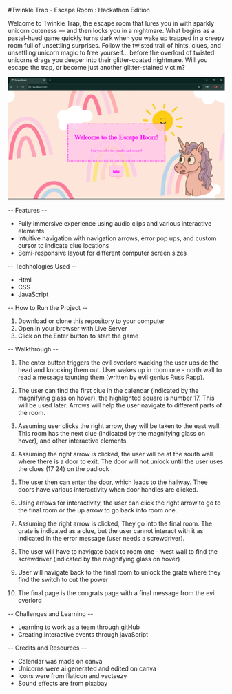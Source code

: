 #Twinkle Trap - Escape Room : Hackathon Edition

Welcome to Twinkle Trap, the escape room that lures you in with sparkly unicorn cuteness — and then locks you in a nightmare. What begins as a pastel-hued game quickly turns dark when you wake up trapped in a creepy room full of unsettling surprises. Follow the twisted trail of hints, clues, and unsettling unicorn magic to free yourself... before the overlord of twisted unicorns drags you deeper into their glitter-coated nightmare. Will you escape the trap, or become just another glitter-stained victim?

![Start Screen Screenshot](image-1.png)

-- Features --

- Fully immersive experience using audio clips and various interactive elements
- Intuitive navigation with navigation arrows, error pop ups, and custom cursor to indicate clue locations
- Semi-responsive layout for different computer screen sizes

-- Technologies Used --

- Html
- CSS
- JavaScript

-- How to Run the Project --

1. Download or clone this repository to your computer
2. Open in your browser with Live Server
3. Click on the Enter button to start the game

-- Walkthrough --

1. The enter button triggers the evil overlord wacking the user upside the head and knocking them out. User wakes up in room one - north wall to read a message taunting them (written by evil genius Russ Rapp).

<!-- TODO screenshot room with message-->

2. The user can find the first clue in the calendar (indicated by the magnifying glass on hover), the highlighted square is number 17. This will be used later. Arrows will help the user navigate to different parts of the room.

<!-- TODO screenshot room-->
<!-- TODO screenshot calendar popup-->

3. Assuming user clicks the right arrow, they will be taken to the east wall. This room has the next clue (indicated by the magnifying glass on hover), and other interactive elements.

<!-- TODO screenshot room-->
<!-- TODO screenshot unicorn blood splat-->

4. Assuming the right arrow is clicked, the user will be at the south wall where there is a door to exit. The door will not unlock until the user uses the clues (17 24) on the padlock

<!-- TODO screenshot room -->
<!-- TODO screenshot locked message-->
<!-- TODO screenshot padlock popup with one number thing open-->
<!-- TODO screenshot door unlocked-->

5. The user then can enter the door, which leads to the hallway. Thee doors have various interactivity when door handles are clicked.

<!-- TODO screenshot hallway-->

6. Using arrows for interactivity, the user can click the right arrow to go to the final room or the up arrow to go back into room one.

7. Assuming the right arrow is clicked, They go into the final room. The grate is indicated as a clue, but the user cannot interact with it as indicated in the error message (user needs a screwdriver).

<!-- TODO screenshot room-->
<!-- TODO screenshot error door-->
<!-- TODO screenshot error vent-->

8. The user will have to navigate back to room one - west wall to find the screwdriver (indicated by the magnifying glass on hover)

<!-- TODO screenshot room-->
<!-- TODO screenshot screwdriver location-->

9. User will navigate back to the final room to unlock the grate where they find the switch to cut the power

<!-- TODO screenshot vent off-->
<!-- TODO screenshot door message-->

10. The final page is the congrats page with a final message from the evil overlord

<!-- TODO screenshot -->

-- Challenges and Learning --

- Learning to work as a team through gitHub
- Creating interactive events through javaScript
<!-- TODO add more Russ challenges/learning curves -->

-- Credits and Resources --

- Calendar was made on canva
- Unicorns were ai generated and edited on canva
- Icons were from flaticon and vecteezy
- Sound effects are from pixabay
